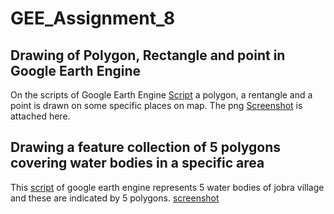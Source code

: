 # GEE_Assignment_8

## Drawing of Polygon, Rectangle and point in Google Earth Engine
On the scripts of Google Earth Engine [Script](https://code.earthengine.google.com/2f7ecf7af950074f6aa80fddc526d620) a polygon, a rentangle and a point is drawn on some specific places on map.
The png [Screenshot](https://github.com/oishi-12/GEE_Assignment_8/blob/main/Draw_rectangle_polygon_Point.png) is attached here.

## Drawing a feature collection of 5 polygons covering water bodies in a specific area

This [script](https://code.earthengine.google.com/b00a0bdefdb6d6d61c6f5fc278625341) of google earth engine represents 5 water bodies of jobra village and these are indicated by 5 polygons. [screenshot](https://github.com/oishi-12/GEE_Assignment_8/blob/main/5%20polygon%20of%20waterbodies.png)
